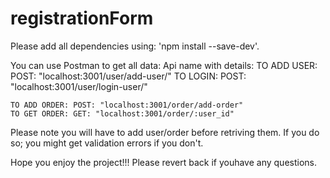 # registrationForm
Please add all dependencies using:  'npm install --save-dev'.

You can use Postman to get all data:
  Api name with details:
    TO ADD USER: POST: "localhost:3001/user/add-user/"
    TO LOGIN: POST: "localhost:3001/user/login-user/"
    
    TO ADD ORDER: POST: "localhost:3001/order/add-order"
    TO GET ORDER: GET: "localhost:3001/order/:user_id"

Please note you will have to add user/order before retriving them. If you do so; you might get validation errors if you don't.

Hope you enjoy the project!!! 
Please revert back if youhave any questions.
